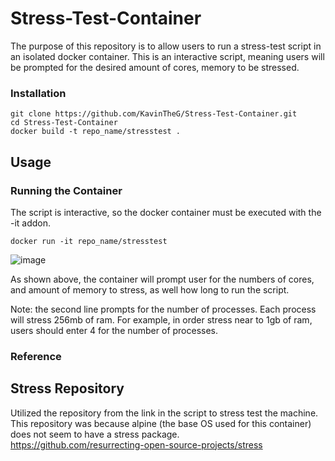 # Stress-Test-Container

The purpose of this repository is to allow users to run a stress-test script in an isolated docker container. This is an interactive script, meaning users will be prompted for the desired amount of cores, memory to be stressed. 

### Installation
```
git clone https://github.com/KavinTheG/Stress-Test-Container.git
cd Stress-Test-Container
docker build -t repo_name/stresstest .
```
## Usage

### Running the Container
The script is interactive, so the docker container must be executed with the -it addon.
```
docker run -it repo_name/stresstest
```

![image](https://user-images.githubusercontent.com/25258108/186496422-80758e2a-85d4-47a2-9b5d-8f2f0b29b7bb.png)

As shown above, the container will prompt user for the numbers of cores, and amount of memory to stress, as well how long to run the script. 

Note: the second line prompts for the number of processes. Each process will stress 256mb of ram. For example, in order stress near to 1gb of ram, users should enter 4 for the number of processes. 

### Reference

## Stress Repository
Utilized the repository from the link in the script to stress test the machine. This repository was because alpine (the base OS used for this container) does not seem to have a stress package.  
https://github.com/resurrecting-open-source-projects/stress
